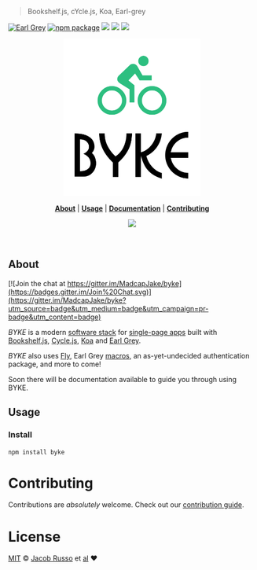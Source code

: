 > Bookshelf.js, cYcle.js, Koa, Earl-grey

[![Earl Grey][earl-grey-badge]][earl-grey-link]
[![npm package][npm-ver-link]][github-releases]
[![][dl-badge]][npm-pkg-link]
[![][travis-logo]][travis]
![][mit-badge]


<p align="center">
  <a href="http://github.com/madcapjake/byke">
    <img width=280px  src="https://raw.githubusercontent.com/MadcapJake/byke/master/assets/byke-logo.png">
  </a>
</p>


<p align="center">
  <b><a href="#about">About</a></b>
  |
  <b><a href="#usage">Usage</a></b>
  |
  <b><a href="/docs/README.md">Documentation</a></b>
  |
  <b><a href="#contributing">Contributing</a></b>

  <p align="center">
    <a href="https://gitter.im/madcapjake/byke?utm_source=badge&utm_medium=badge&utm_campaign=pr-badge&utm_content=badge">
      <img src="https://badges.gitter.im/Join%20Chat.svg">
    </a>
  </p>
</p>

<br>

## About

[![Join the chat at https://gitter.im/MadcapJake/byke](https://badges.gitter.im/Join%20Chat.svg)](https://gitter.im/MadcapJake/byke?utm_source=badge&utm_medium=badge&utm_campaign=pr-badge&utm_content=badge)

_BYKE_ is a modern [software stack](https://en.wikipedia.org/wiki/Solution_stack) for [single-page apps](https://en.wikipedia.org/wiki/Single-page_application) built with [Bookshelf.js](http://bookshelfjs.org/), [Cycle.js](http://cycle.js.org/), [Koa](http://koajs.com/) and [Earl Grey](https://breuleux.github.io/earl-grey).

_BYKE_ also uses [Fly](https://github.com/flyjs/fly), Earl Grey [macros](https://breuleux.github.io/earl-grey/doc.html#macros), an as-yet-undecided authentication package, and more to come!

Soon there will be documentation available to guide you through using BYKE.

## Usage
### Install

```
npm install byke
```

# Contributing

Contributions are _absolutely_ welcome. Check out our [contribution guide](/CONTRIBUTING.md).

# License

[MIT](http://opensource.org/licenses/MIT) © [Jacob Russo][Author] et [al][contributors]
:heart:


[author]: http://madcapjake.com
[earl-grey-badge]: https://img.shields.io/badge/Earl-Grey-lightgrey.svg?style=flat-square
[earl-grey-link]:  https://breuleux.github.io/earl-grey/
[mit-badge]: https://img.shields.io/badge/license-MIT-444444.svg?style=flat-square
[github-releases]: https://github.com/MadcapJake/byke/releases
[npm-pkg-link]: https://www.npmjs.org/package/byke
[npm-ver-link]: https://img.shields.io/npm/v/byke.svg?style=flat-square
[dl-badge]: http://img.shields.io/npm/dm/byke.svg?style=flat-square
[travis-logo]: http://img.shields.io/travis/madcapjake/byke.svg?style=flat-square
[travis]: https://travis-ci.org/madcapjake/byke
[contributors]: https://github.com/madcapjake/byke/graphs/contributors
